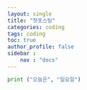 ```yaml
---
layout: single
title: "첫포스팅"
categories: coding
tags: coding
toc: true
author_profile: false
sidebar :
    nav : "docs"
---
```


```python
print ("오늘은", "일요일")
```


